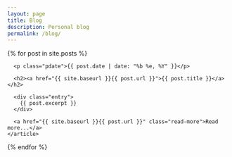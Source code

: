 ```yaml
---
layout: page
title: Blog
description: Personal blog
permalink: /blog/
---
```


<div class="posts">
  {% for post in site.posts %}
    <article class="post">

      <p class="pdate">{{ post.date | date: "%b %e, %Y" }}</p>

      <h2><a href="{{ site.baseurl }}{{ post.url }}">{{ post.title }}</a></h2>

      <div class="entry">
        {{ post.excerpt }}
      </div>

      <a href="{{ site.baseurl }}{{ post.url }}" class="read-more">Read more...</a>
    </article>
  {% endfor %}

</div>
